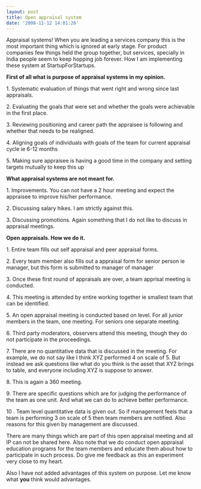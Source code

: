 ```yaml
---
layout: post
title: Open appraisal system
date: '2008-11-12 14:01:26'
---
```


<p>Appraisal systems! When you are leading a services company this is the most important thing which is ignored at early stage. For product companies few things held the group together, but services, specially in India people seem to keep hopping job forever. How I am implementing these system at StartupForStartups.</p>

<p><strong>First of all what is purpose of appraisal systems in my opinion.</strong></p>

<p>1. Systematic evaluation of things that went right and wrong since last appraisals.</p>

<p>2. Evaluating the goals that were set and whether the goals were achievable in the first place.</p>

<p>3. Reviewing positioning and career path the appraisee is following and whether that needs to be realigned.</p>

<p>4. Aligning goals of individuals with goals of the team for current appraisal cycle ie 6-12 months</p>

<p>5. Making sure appraisee is having a good time in the company and setting targets mutually to keep this up</p>

<p><strong>What appraisal systems are not meant for.</strong></p>

<p>1. Improvements. You can not have a 2 hour meeting and expect the appraisee to improve his/her performance.</p>

<p>2. Discussing salary hikes. I am strictly against this.</p>

<p>3. Discussing promotions. Again something that I do not like to discuss in appraisal meetings.</p>

<p><strong>Open appraisals. How we do it.</strong></p>

<p>1. Entire team fills out self appraisal and peer appraisal forms.</p>

<p>2. Every team member also fills out a appraisal form for senior person ie manager, but this form is submitted to manager of manager</p>

<p>3. Once these first round of appraisals are over, a team apprisal meeting is conducted.</p>

<p>4. This meeting is attended by entire working together ie smallest team that can be identified.</p>

<p>5. An open appraisal meeting is conducted based on level. For all junior members in the team, one meeting. For seniors one separate meeting.</p>

<p>6. Third party moderators, observers attend this meeting, though they do not participate in the proceedings.</p>

<p>7. There are no quantitative data that is discussed in the meeting. For example, we do not say like I think XYZ performed 4 on scale of 5. But instead we ask questions like what do you think is the asset that XYZ brings to table, and everyone including XYZ is suppose to answer.</p>

<p>8. This is again a 360 meeting.</p>

<p>9. There are specific questions which are for judging the performance of the team as one unit. And what we can do to achieve better performance.</p>

<p>10 . Team level quantitative data is given out. So if management feels that a team is performing 3 on scale of 5 then team members are notified. Also reasons for this given by management are discussed.</p>

<p>There are many things which are part of this open appraisal meeting and all IP can not be shared here. Also note that we do conduct open appraisal education programs for the team members and educate them about how to participate in such process. Do give me feedback as this an experiment very close to my heart.</p>

<p>Also I have not added advantages of this system on purpose. Let me know what <strong>you</strong> think would advantages.</p>